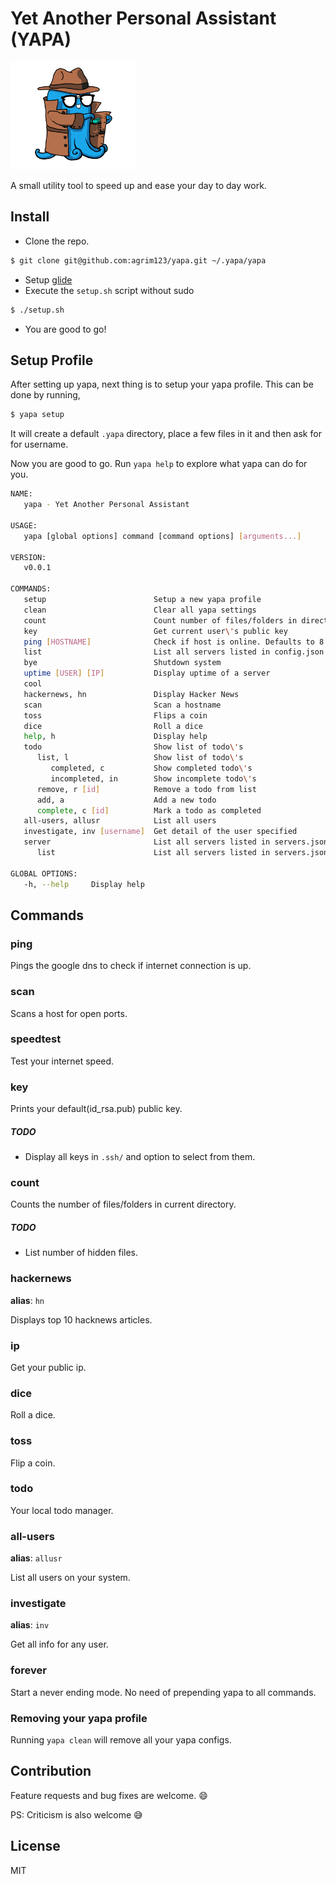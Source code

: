 # Yet Another Personal Assistant (YAPA)

<img src="0.png" alt="Drawing" width="200px" />

A small utility tool to speed up and ease your day to day work.


## Install

- Clone the repo.
```bash
$ git clone git@github.com:agrim123/yapa.git ~/.yapa/yapa
```
- Setup [glide](https://github.com/Masterminds/glide)
- Execute the `setup.sh` script without sudo
```bash
$ ./setup.sh
```
- You are good to go!

## Setup Profile

After setting up yapa, next thing is to setup your yapa profile. This can be done by running,

```bash
$ yapa setup
```

It will create a default `.yapa` directory, place a few files in it and then ask for for username.

Now you are good to go. Run `yapa help` to explore what yapa can do for you.

```bash
NAME:
   yapa - Yet Another Personal Assistant

USAGE:
   yapa [global options] command [command options] [arguments...]

VERSION:
   v0.0.1

COMMANDS:
   setup                        Setup a new yapa profile
   clean                        Clear all yapa settings
   count                        Count number of files/folders in directory
   key                          Get current user\'s public key
   ping [HOSTNAME]              Check if host is online. Defaults to 8.8.8.8.
   list                         List all servers listed in config.json
   bye                          Shutdown system
   uptime [USER] [IP]           Display uptime of a server
   cool
   hackernews, hn               Display Hacker News
   scan                         Scan a hostname
   toss                         Flips a coin
   dice                         Roll a dice
   help, h                      Display help
   todo                         Show list of todo\'s
      list, l                   Show list of todo\'s
         completed, c           Show completed todo\'s
         incompleted, in        Show incomplete todo\'s
      remove, r [id]            Remove a todo from list
      add, a                    Add a new todo
      complete, c [id]          Mark a todo as completed
   all-users, allusr            List all users
   investigate, inv [username]  Get detail of the user specified
   server                       List all servers listed in servers.json
      list                      List all servers listed in servers.json

GLOBAL OPTIONS:
   -h, --help     Display help
```

## Commands

### ping

Pings the google dns to check if internet connection is up.

### scan

Scans a host for open ports.

### speedtest

Test your internet speed.

### key

Prints your default(id_rsa.pub) public key.

##### TODO

- Display all keys in `.ssh/` and option to select from them.

### count

Counts the number of files/folders in current directory.

##### TODO

- List number of hidden files.

### hackernews

**alias**: `hn`

Displays top 10 hacknews articles.

### ip

Get your public ip.

### dice

Roll a dice.

### toss

Flip a coin.

### todo

Your local todo manager.

### all-users

**alias**: `allusr`

List all users on your system.

### investigate

**alias**: `inv`

Get all info for any user.

### forever

Start a never ending mode. No need of prepending yapa to all commands.

### Removing your yapa profile

Running `yapa clean` will remove all your yapa configs.



## Contribution

Feature requests and bug fixes are welcome. :smile:

PS: Criticism is also welcome :sweat_smile:

## License

MIT

